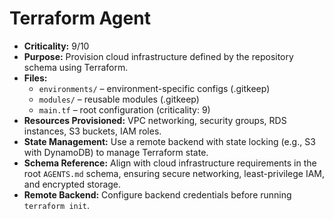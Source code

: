 # Terraform Agent

- **Criticality:** 9/10
- **Purpose:** Provision cloud infrastructure defined by the repository schema using Terraform.
- **Files:**
  - `environments/` – environment-specific configs (.gitkeep)
  - `modules/` – reusable modules (.gitkeep)
  - `main.tf` – root configuration (criticality: 9)
- **Resources Provisioned:** VPC networking, security groups, RDS instances, S3 buckets, IAM roles.
- **State Management:** Use a remote backend with state locking (e.g., S3 with DynamoDB) to manage Terraform state.
- **Schema Reference:** Align with cloud infrastructure requirements in the root `AGENTS.md` schema, ensuring secure networking, least-privilege IAM, and encrypted storage.
- **Remote Backend:** Configure backend credentials before running `terraform init`.
